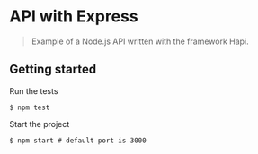 # API with Express

> Example of a Node.js API written with the framework Hapi.

## Getting started

Run the tests
```
$ npm test
```

Start the project
```
$ npm start # default port is 3000
```
